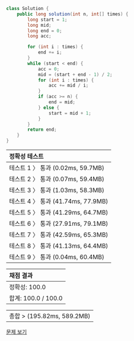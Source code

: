 ```java
class Solution {
    public long solution(int n, int[] times) {
        long start = 1;
        long mid;
        long end = 0;
        long acc;

        for (int i : times) {
            end += i;
        }
        while (start < end) {
            acc = 0;
            mid = (start + end - 1) / 2;
            for (int i : times) {
                acc += mid / i;
            }
            if (acc >= n) {
                end = mid;
            } else {
                start = mid + 1;
            }
        }
        return end;
    }
}
```
 | 정확성 테스트 |
 |  :-  |
 | 테스트 1 〉 통과 (0.02ms, 59.7MB) |
 | 테스트 2 〉 통과 (0.07ms, 59.4MB) |
 | 테스트 3 〉 통과 (1.03ms, 58.3MB) |
 | 테스트 4 〉 통과 (41.74ms, 77.9MB) |
 | 테스트 5 〉 통과 (41.29ms, 64.7MB) |
 | 테스트 6 〉 통과 (27.91ms, 79.1MB) |
 | 테스트 7 〉 통과 (42.59ms, 65.3MB) |
 | 테스트 8 〉 통과 (41.13ms, 64.4MB) |
 | 테스트 9 〉 통과 (0.04ms, 60.4MB) |

 | 채점 결과 |
 | :- |
 | 정확성: 100.0 |
 | 합계: 100.0 / 100.0 |

 ||
 | :- |
 | 총합 > (195.82ms, 589.2MB) |

[문제 보기](https://programmers.co.kr/learn/courses/30/lessons/43238?language=java)